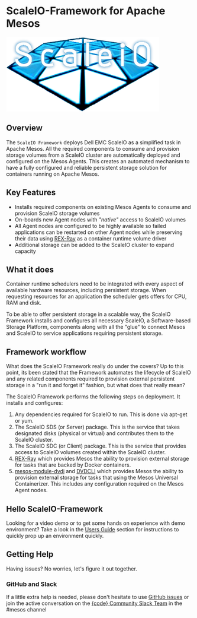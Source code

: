 # ScaleIO-Framework for Apache Mesos

![ScaleIO-Framework](images/logo.png)

## Overview
The `ScaleIO Framework` deploys Dell EMC ScaleIO as a simplified task in Apache Mesos. All the required components to consume and provision storage volumes from a ScaleIO cluster are automatically deployed and configured on the Mesos Agents. This creates an automated mechanism to have a fully configured and reliable persistent storage solution for containers running on Apache Mesos.

## Key Features
- Installs required components on existing Mesos Agents to consume and provision ScaleIO storage volumes
- On-boards new Agent nodes with *"native"* access to ScaleIO volumes
- All Agent nodes are configured to be highly available so failed applications can be restarted on other Agent nodes while preserving their data using [REX-Ray](https://github.com/codedellemc/rexray) as a container runtime volume driver
- Additional storage can be added to the ScaleIO cluster to expand capacity

## What it does
Container runtime schedulers need to be integrated with every aspect of available hardware resources, including persistent storage. When requesting resources for an application the scheduler gets offers for CPU, RAM and disk.

To be able to offer persistent storage in a scalable way, the ScaleIO Framework installs and configures all necessary ScaleIO, a Software-based Storage Platform, components along with all the "glue" to connect Mesos and ScaleIO to service applications requiring persistent storage.

## Framework workflow

What does the ScaleIO Framework really do under the covers? Up to this point, its been stated that the Framework automates the lifecycle of ScaleIO and any related components required to provision external persistent storage in a "run it and forget it" fashion, but what does that really mean?

The ScaleIO Framework performs the following steps on deployment. It installs and configures:

1. Any dependencies required for ScaleIO to run. This is done via apt-get or yum.
2. The ScaleIO SDS (or Server) package. This is the service that takes designated disks (physical or virtual) and contributes them to the ScaleIO cluster.
3. The ScaleIO SDC (or Client) package. This is the service that provides access to ScaleIO volumes created within the ScaleIO cluster.
4. [REX-Ray](https://github.com/codedellemc/rexray) which provides Mesos the ability to provision external storage for tasks that are backed by Docker containers.
5. [mesos-module-dvdi](https://github.com/emccode/mesos-module-dvdi) and [DVDCLI](https://github.com/emccode/dvdcli) which provides Mesos the ability to provision external storage for tasks that using the Mesos Universal Containerizer. This includes any configuration required on the Mesos Agent nodes.

## Hello ScaleIO-Framework
Looking for a video demo or to get some hands on experience with demo environment? Take a look in the [Users Guide](/user-guide/demo.md) section for instructions to quickly prop up an environment quickly.

## Getting Help
Having issues? No worries, let's figure it out together.

### GitHub and Slack
If a little extra help is needed, please don't hesitate to use
[GitHub issues](https://github.com/codedellemc/scaleio-framework/issues) or join the active
conversation on the
[{code} Community Slack Team](http://community.codedellemc.com/) in
the #mesos channel

